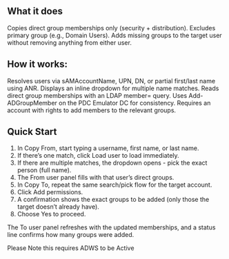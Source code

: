 ## What it does
Copies direct group memberships only (security + distribution).
Excludes primary group (e.g., Domain Users).
Adds missing groups to the target user without removing anything from either user.

## How it works:
Resolves users via sAMAccountName, UPN, DN, or partial first/last name using ANR.
Displays an inline dropdown for multiple name matches.
Reads direct group memberships with an LDAP member= query.
Uses Add-ADGroupMember on the PDC Emulator DC for consistency.
Requires an account with rights to add members to the relevant groups.


## Quick Start
1. In Copy From, start typing a username, first name, or last name.
2. If there’s one match, click Load user to load immediately.
3. If there are multiple matches, the dropdown opens - pick the exact person (full name).
4. The From user panel fills with that user’s direct groups.
5. In Copy To, repeat the same search/pick flow for the target account.
6. Click Add permissions.
7. A confirmation shows the exact groups to be added (only those the target doesn’t already have).
8. Choose Yes to proceed.

The To user panel refreshes with the updated memberships, and a status line confirms how many groups were added.

Please Note this requires ADWS to be Active
